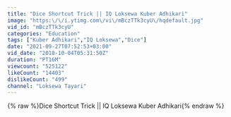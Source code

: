 ```yaml
---
title: "Dice Shortcut Trick || IQ Loksewa Kuber Adhikari"
image: "https:\/\/i.ytimg.com\/vi\/mBczTTk3cyU\/hqdefault.jpg"
vid_id: "mBczTTk3cyU"
categories: "Education"
tags: ["Kuber Adhikari","IQ Loksewa","Dice"]
date: "2021-09-27T07:52:53+03:00"
vid_date: "2018-10-04T05:31:50Z"
duration: "PT16M"
viewcount: "525122"
likeCount: "14403"
dislikeCount: "499"
channel: "Loksewa Tayari"
---
```

{% raw %}Dice Shortcut Trick || IQ Loksewa Kuber Adhikari{% endraw %}

